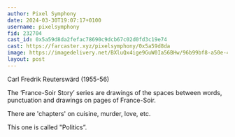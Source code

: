 ```yaml
---
author: Pixel Symphony
date: 2024-03-30T19:07:17+0100
username: pixelsymphony
fid: 232704
cast_id: 0x5a59d8da2fefac78690c9dcb67c02d0fd3c19e74
cast: https://farcaster.xyz/pixelsymphony/0x5a59d8da
image: https://imagedelivery.net/BXluQx4ige9GuW0Ia56BHw/96b99bf8-a50e-4ed2-663b-ae6a2d3bc300/original
layout: post
---
```


Carl Fredrik Reuterswärd (1955-56)

The ‘France-Soir Story’ series are drawings of the spaces between words, punctuation and drawings on pages of France-Soir.

There are 'chapters' on cuisine, murder, love, etc.

This one is called "Politics”.

<img src='https://imagedelivery.net/BXluQx4ige9GuW0Ia56BHw/96b99bf8-a50e-4ed2-663b-ae6a2d3bc300/original' alt='' referrerpolicy='no-referrer'/>
